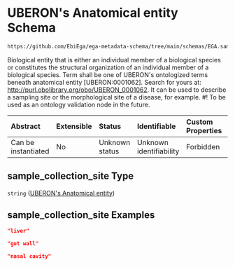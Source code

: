 # UBERON's Anatomical entity Schema

```txt
https://github.com/EbiEga/ega-metadata-schema/tree/main/schemas/EGA.sample.json#/properties/sample_collection/properties/sample_collection_site
```

Biological entity that is either an individual member of a biological species or constitutes the structural organization of an individual member of a biological species. Term shall be one of UBERON's ontologized terms beneath anatomical entity \[UBERON:0001062]. Search for yours at: <http://purl.obolibrary.org/obo/UBERON_0001062>. It can be used to describe a sampling site or the morphological site of a disease, for example. #! To be used as an ontology validation node in the future.

| Abstract            | Extensible | Status         | Identifiable            | Custom Properties | Additional Properties | Access Restrictions | Defined In                                                        |
| :------------------ | :--------- | :------------- | :---------------------- | :---------------- | :-------------------- | :------------------ | :---------------------------------------------------------------- |
| Can be instantiated | No         | Unknown status | Unknown identifiability | Forbidden         | Allowed               | none                | [EGA.sample.json*](../out/EGA.sample.json "open original schema") |

## sample_collection_site Type

`string` ([UBERON's Anatomical entity](ega-12-definitions-uberons-anatomical-entity.md))

## sample_collection_site Examples

```json
"liver"
```

```json
"gut wall"
```

```json
"nasal cavity"
```
